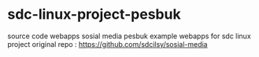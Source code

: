 # sdc-linux-project-pesbuk
source code webapps sosial media pesbuk example webapps for sdc linux project
original repo : https://github.com/sdcilsy/sosial-media
